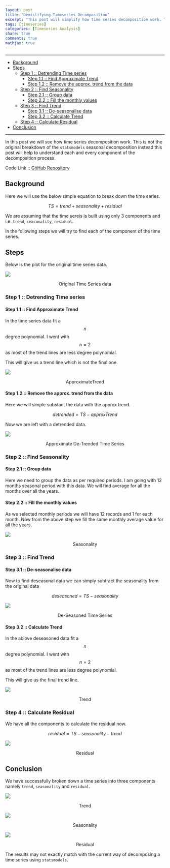 ```yaml
---
layout: post
title: "Demistifying Timeseries Decomposition"
excerpt: "This post will simplify how time series decomposition work. This is not the exact breakdown of the package but it is a simplified version."
tags: [timeseries]
categories: [Timeseries Analysis]
share: true
comments: true
mathjax: true
---
```


<hr>

- [Background](#background)
- [Steps](#steps)
  - [Step 1 :: Detrending Time series](#step-1--detrending-time-series)
    - [Step 1.1 :: Find Approximate Trend](#step-11--find-approximate-trend)
    - [Step 1.2 :: Remove the approx. trend from the data](#step-12--remove-the-approx-trend-from-the-data)
  - [Step 2 :: Find Seasonality](#step-2--find-seasonality)
    - [Step 2.1 :: Group data](#step-21--group-data)
    - [Step 2.2 :: Fill the monthly values](#step-22--fill-the-monthly-values)
  - [Step 3 :: Find Trend](#step-3--find-trend)
    - [Step 3.1 :: De-seasonalise data](#step-31--de-seasonalise-data)
    - [Step 3.2 :: Calculate Trend](#step-32--calculate-trend)
  - [Step 4 :: Calculate Residual](#step-4--calculate-residual)
- [Conclusion](#conclusion)

<hr>

In this post we will see how time series decomposition work. This is not the original breakdown of the `statsmodels` seasonal decomposition instead this post will help to understand each and every component of the decomposition process.

Code Link :: [GitHub Repository](https://github.com/rehanguha/timeseries-decomposition)


## <a name='Background'></a>Background

Here we will use the below simple equation to break down the time series.

$$ TS = trend + seasonality + residual $$

We are assuming that the time sereis is built using only 3 components and i.e. `trend`, `seasonality`, `residual`.

In the following steps we will try to find each of the component of the time series. 

## <a name='Steps'></a>Steps

Below is the plot for the original time series data.

![](TSD_ts.png)
<center>Original Time Series data</center>

### <a name='Step1::DetrendingTimeseries'></a>Step 1 :: Detrending Time series

#### <a name='Step1.1::FindApproximateTrend'></a>Step 1.1 :: Find Approximate Trend 

In the time series data fit a $$n$$ degree polynomial. I went with $$n=2$$ as most of the trend lines are less degree polynomial. 

This will give us a trend line which is not the final one.

![](TSD_atrend.png)
<center>ApproximateTrend</center>

#### <a name='Step1.2::Removetheapprox.trendfromthedata'></a>Step 1.2 :: Remove the approx. trend from the data

Here we will simple substact the data with the approx trend.

$$detrended = TS - approxTrend$$

Now we are left with a detrended data.

![](TSD_detrend.png)
<center>Approximate De-Trended Time Series</center>


### <a name='Step2::FindSeasonality'></a>Step 2 :: Find Seasonality

#### <a name='Step2.1::Groupdata'></a>Step 2.1 :: Group data

Here we need to group the data as per required periods. I am going with 12 months seasonal period with this data. We will find average for all the months over all the years.

#### <a name='Step2.2::Fillthemonthlyvalues'></a>Step 2.2 :: Fill the monthly values

As we selected monthly periods we will have 12 records and 1 for each month. Now from the above step we fill the same monthly average value for all the years.

![](TSD_seasonality.png)
<center>Seasonality</center>

### <a name='Step3::FindTrend'></a>Step 3 :: Find Trend

#### <a name='Step3.1::De-seasonalisedata'></a>Step 3.1 :: De-seasonalise data

Now to find deseasonal data we can simply subtract the seasonality from the original data

$$deseasoned = TS - seasonality$$

![](TSD_deseasoned.png)
<center>De-Seasoned Time Series</center>

#### <a name='Step3.2::CalculateTrend'></a>Step 3.2 :: Calculate Trend

In the ablove deseasoned data fit a $$n$$ degree polynomial. I went with $$n=2$$ as most of the trend lines are less degree polynomial. 

This will give us the final trend line.

![](TSD_trend.png)
<center>Trend</center>

### <a name='Step4::CalculateResidual'></a>Step 4 :: Calculate Residual

We have all the components to calculate the residual now.

$$ residual = TS - seasonality - trend $$

![](TSD_residual.png)
<center>Residual</center>

## <a name='Conclusion'></a>Conclusion

We have successfully broken down a time series into three components namely `trend`, `seasonality` and `residual`.


![](TSD_trend.png)
<center>Trend</center>

![](TSD_seasonality.png)
<center>Seasonality</center>

![](TSD_residual.png)
<center>Residual</center>

The results may not exactly match with the current way of decomposing a time series using `statsmodels`.